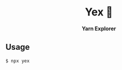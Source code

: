 <div align="center">
  <h1>Yex 🦖</h1>
</div>

<p align="center">
  <strong>Yarn Explorer</strong>
</p>

## Usage

```bash
$ npx yex
```
